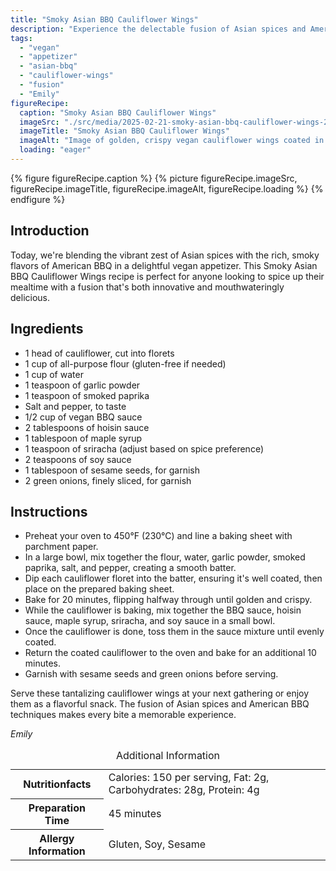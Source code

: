 ```yaml
---
title: "Smoky Asian BBQ Cauliflower Wings"
description: "Experience the delectable fusion of Asian spices and American BBQ with these vegan Smoky Asian BBQ Cauliflower Wings. Perfect for making any meal or gathering extra special."
tags:
  - "vegan"
  - "appetizer"
  - "asian-bbq"
  - "cauliflower-wings"
  - "fusion"
  - "Emily"
figureRecipe: 
  caption: "Smoky Asian BBQ Cauliflower Wings"
  imageSrc: "./src/media/2025-02-21-smoky-asian-bbq-cauliflower-wings-2166.png"
  imageTitle: "Smoky Asian BBQ Cauliflower Wings"
  imageAlt: "Image of golden, crispy vegan cauliflower wings coated in a shiny, spicy-sweet hoisin and sriracha BBQ glaze, garnished with sesame seeds and green onions on a simple plate and wooden table."
  loading: "eager"
---
```


{% figure figureRecipe.caption %}
{% picture figureRecipe.imageSrc, figureRecipe.imageTitle, figureRecipe.imageAlt, figureRecipe.loading %}
{% endfigure %}

## Introduction

Today, we're blending the vibrant zest of Asian spices with the rich, smoky flavors of American BBQ in a delightful vegan appetizer. This Smoky Asian BBQ Cauliflower Wings recipe is perfect for anyone looking to spice up their mealtime with a fusion that's both innovative and mouthwateringly delicious.

## Ingredients

- 1 head of cauliflower, cut into florets
- 1 cup of all-purpose flour (gluten-free if needed)
- 1 cup of water
- 1 teaspoon of garlic powder
- 1 teaspoon of smoked paprika
- Salt and pepper, to taste
- 1/2 cup of vegan BBQ sauce
- 2 tablespoons of hoisin sauce
- 1 tablespoon of maple syrup
- 1 teaspoon of sriracha (adjust based on spice preference)
- 2 teaspoons of soy sauce
- 1 tablespoon of sesame seeds, for garnish
- 2 green onions, finely sliced, for garnish

## Instructions

- Preheat your oven to 450°F (230°C) and line a baking sheet with parchment paper.
- In a large bowl, mix together the flour, water, garlic powder, smoked paprika, salt, and pepper, creating a smooth batter.
- Dip each cauliflower floret into the batter, ensuring it's well coated, then place on the prepared baking sheet.
- Bake for 20 minutes, flipping halfway through until golden and crispy.
- While the cauliflower is baking, mix together the BBQ sauce, hoisin sauce, maple syrup, sriracha, and soy sauce in a small bowl.
- Once the cauliflower is done, toss them in the sauce mixture until evenly coated.
- Return the coated cauliflower to the oven and bake for an additional 10 minutes.
- Garnish with sesame seeds and green onions before serving.

Serve these tantalizing cauliflower wings at your next gathering or enjoy them as a flavorful snack. The fusion of Asian spices and American BBQ techniques makes every bite a memorable experience.

*Emily*

<table><caption class='sr-only'>Additional Information</caption><tr><th>Nutritionfacts</th><td>Calories: 150 per serving, Fat: 2g, Carbohydrates: 28g, Protein: 4g&nbsp;</td></tr><tr><th>Preparation Time</th><td>45 minutes&nbsp;</td></tr><tr><th>Allergy Information</th><td>Gluten, Soy, Sesame&nbsp;</td></tr></table>

